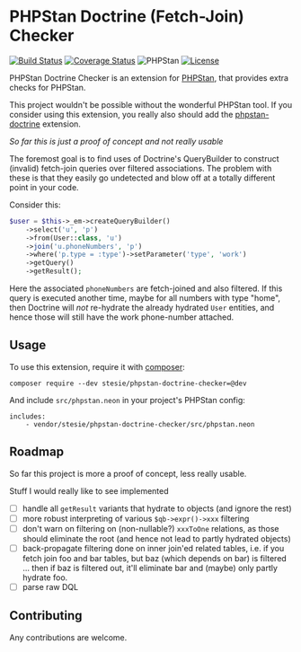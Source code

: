 # PHPStan Doctrine (Fetch-Join) Checker

[![Build Status](https://travis-ci.org/stesie/phpstan-doctrine-checker.svg?branch=master)](https://travis-ci.org/stesie/phpstan-doctrine-checker)
[![Coverage Status](https://coveralls.io/repos/github/stesie/phpstan-doctrine-checker/badge.svg?branch=master)](https://coveralls.io/github/stesie/phpstan-doctrine-checker?branch=master)
![PHPStan](https://img.shields.io/badge/style-level%207-brightgreen.svg?style=flat-square&label=phpstan)
[![License](https://poser.pugx.org/stesie/phpstan-doctrine-checker/license)](https://packagist.org/packages/stesie/phpstan-doctrine-checker)

PHPStan Doctrine Checker is an extension for [PHPStan](https://github.com/phpstan/phpstan), that provides
extra checks for PHPStan.

This project wouldn't be possible without the wonderful PHPStan tool.  If you consider using this
extension, you really also should add the [phpstan-doctrine](https://github.com/phpstan/phpstan-doctrine)
extension.

*So far this is just a proof of concept and not really usable*

The foremost goal is to find uses of Doctrine's QueryBuilder to construct (invalid) fetch-join queries
over filtered associations.  The problem with these is that they easily go undetected and blow off
at a totally different point in your code.

Consider this:

```php
$user = $this->_em->createQueryBuilder()
    ->select('u', 'p')
    ->from(User::class, 'u')
    ->join('u.phoneNumbers', 'p')
    ->where('p.type = :type')->setParameter('type', 'work')
    ->getQuery()
    ->getResult();
```

Here the associated `phoneNumbers` are fetch-joined and also filtered.  If this query is executed
another time, maybe for all numbers with type "home", then Doctrine will *not* re-hydrate the
already hydrated `User` entities, and hence those will still have the work phone-number attached.


## Usage

To use this extension, require it with [composer](https://getcomposer.org/):

```
composer require --dev stesie/phpstan-doctrine-checker=@dev
```

And include `src/phpstan.neon` in your project's PHPStan config:

```
includes:
	- vendor/stesie/phpstan-doctrine-checker/src/phpstan.neon
```

## Roadmap

So far this project is more a proof of concept, less really usable.

Stuff I would really like to see implemented

- [ ] handle all `getResult` variants that hydrate to objects (and ignore the rest)
- [ ] more robust interpreting of various `$qb->expr()->xxx` filtering
- [ ] don't warn on filtering on (non-nullable?) `xxxToOne` relations, as those should eliminate the root
      (and hence not lead to partly hydrated objects)
- [ ] back-propagate filtering done on inner join'ed related tables, i.e. if you fetch join
      foo and bar tables, but baz (which depends on bar) is filtered ... then if baz is filtered
      out, it'll eliminate bar and (maybe) only partly hydrate foo.
- [ ] parse raw DQL

## Contributing

Any contributions are welcome. 
